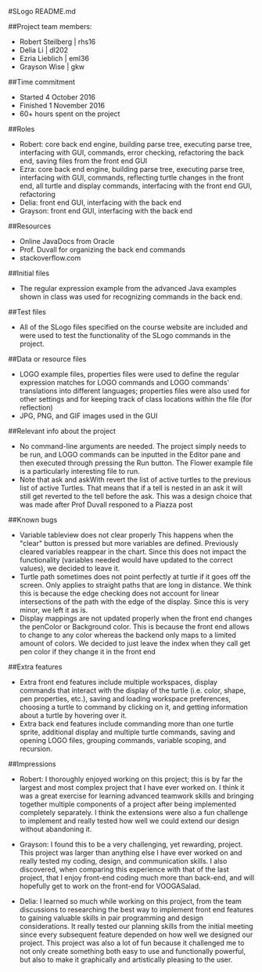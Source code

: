 #SLogo README.md

##Project team members:
* Robert Steilberg | rhs16
* Delia Li | dl202
* Ezria Lieblich | eml36
* Grayson Wise | gkw

##Time commitment
* Started 4 October 2016
* Finished 1 November 2016
* 60+ hours spent on the project

##Roles
* Robert: core back end engine, building parse tree, executing parse tree, interfacing with GUI, commands, error checking, refactoring the back end, saving files from the front end GUI
* Ezra: core back end engine, building parse tree, executing parse tree, interfacing with GUI, commands, reflecting turtle changes in the front end, all turtle and display commands, interfacing with the front end GUI, refactoring
* Delia: front end GUI, interfacing with the back end
* Grayson: front end GUI, interfacing with the back end

##Resources
* Online JavaDocs from Oracle
* Prof. Duvall for organizing the back end commands
* stackoverflow.com

##Initial files
* The regular expression example from the advanced Java examples shown in class was used for recognizing commands in the back end.

##Test files
* All of the SLogo files specified on the course website are included and were used to test the functionality of the SLogo commands in the project.

##Data or resource files
* LOGO example files, properties files were used to define the regular expression matches for LOGO commands and LOGO commands' translations into different languages; properties files were also used for other settings and for keeping track of class locations within the file (for reflection)
* JPG, PNG, and GIF images used in the GUI

##Relevant info about the project
* No command-line arguments are needed. The project simply needs to be run, and LOGO commands can be inputted in the Editor pane and then executed through pressing the Run button. The Flower example file is a particularly interesting file to run.
* Note that ask and askWith revert the list of active turtles to the previous list of active Turtles. That means that
if a tell is nested in an ask it will still get reverted to the tell before the ask. This was a design choice that was
made after Prof Duvall responed to a Piazza post

##Known bugs
* Variable tableview does not clear properly
This happens when the "clear" button is pressed but more variables are defined. Previously cleared variables reappear in the chart. Since this does not impact the functionality (variables needed would have updated to the correct values), we decided to leave it.
* Turtle path sometimes does not point perfectly at turtle if it goes off the screen. Only applies to straight paths that are long in distance.
We think this is because the edge checking does not account for linear intersections of the path with the edge of the display. Since this is very minor, we left it as is.
* Display mappings are not updated properly when the front end changes the penColor or Background color.
This is because the front end allows to change to any color whereas the backend only maps to a limited amount of colors.
We decided to just leave the index when they call get pen color if they change it in the front end

##Extra features
* Extra front end features include multiple workspaces, display commands that interact with the display of the turtle (i.e. color, shape, pen properties, etc.), saving and loading workspace preferences, choosing a turtle to command by clicking on it, and getting information about a turtle by hovering over it.
* Extra back end features include commanding more than one turtle sprite, additional display and multiple turtle commands, saving and opening LOGO files, grouping commands, variable scoping, and recursion.

##Impressions
* Robert: I thoroughly enjoyed working on this project; this is by far the largest and most complex project that I have ever worked on. I think it was a great exercise for learning advanced teamwork skills and bringing together multiple components of a project after being implemented completely separately. I think the extensions were also a fun challenge to implement and really tested how well we could extend our design without abandoning it.

* Grayson: I found this to be a very challenging, yet rewarding, project. This project was larger than anything else I have ever worked on and really tested my coding, design, and communication skills. I also discovered, when comparing this experience with that of the last project, that I enjoy front-end coding much more than back-end, and will hopefully get to work on the front-end for VOOGASalad. 
  
* Delia: I learned so much while working on this project, from the team discussions to researching the best way to implement front end features to gaining valuable skills in pair programming and design considerations. It really tested our planning skills from the initial meeting since every subsequent feature depended on how well we designed our project. This project was also a lot of fun because it challenged me to not only create something both easy to use and functionally powerful, but also to make it graphically and artistically pleasing to the user.
